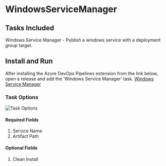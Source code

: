 # WindowsServiceManager

## Tasks Included

Windows Service Manager - Publish a windows service with a deployment group target.

## Install and Run

After installing the Azure DevOps Pipelines extension from the link below, open a release and add the 'Windows Service Manager' task.
[Windows Service Manager](https://marketplace.visualstudio.com/items?itemName=MDSolutions.WindowsServiceManagerWindowsServiceManager)

### Task Options

![Task Options](https://github.com/Dejulia489/WindowsServiceManager/blob/master/Images/TaskOptions.png?raw=true "Task Options")

#### Required Fields

1. Service Name
2. Artifact Path

#### Optional Fields

1. Clean Install